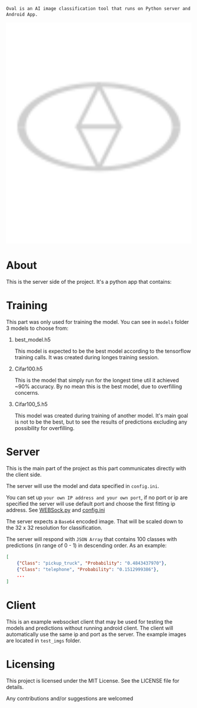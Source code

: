     Oval is an AI image classification tool that runs on Python server and Android App.

<img src="./Oval.svg" style="width:100vw; height:15vh">

# About

This is the server side of the project. It's a python app that contains:

# Training

This part was only used for training the model. You can see in `models` folder 3 models to choose from:

1. best_model.h5

   This model is expected to be the best model according to the tensorflow training calls. It was created during longes training session.

2. Cifar100.h5

   This is the model that simply run for the longest time util it achieved ~90% accuracy. By no mean this is the best model, due to overfilling concerns.

3. Cifar100_5.h5

   This model was created during training of another model. It's main goal is not to be the best, but to see the results of predictions excluding any possibility for overfilling.

# Server

This is the main part of the project as this part communicates directly with the client side.

The server will use the model and data specified in `config.ini`.

You can set up `your own IP address and your own port`, if no port or ip are specified the server will use default port and choose the first fitting ip address. See [WEBSock.py](./WEBSock.py) and [config.ini](./config.ini)

The server expects a `Base64` encoded image. That will be scaled down to the 32 x 32 resolution for classification.

The server will respond with `JSON Array` that contains 100 classes with predictions (in range of 0 - 1) in descending order. As an example:

```JSON
[
    {"Class": "pickup_truck", "Probability": "0.4843437970"},
    {"Class": "telephone", "Probability": "0.1512999386"},
    ...
]
```

# Client

This is an example websocket client that may be used for testing the models and predictions without running android client. The client will automatically use the same ip and port as the server. The example images are located in `test_imgs` folder.

# Licensing

This project is licensed under the MIT License. See the LICENSE file for details.

Any contributions and/or suggestions are welcomed
